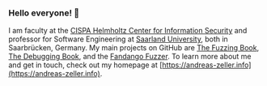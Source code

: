 ### Hello everyone! 👋

<!--
**andreas-zeller/andreas-zeller** is a ✨ _special_ ✨ repository because its `README.md` (this file) appears on your GitHub profile.

Here are some ideas to get you started:

- 🔭 I’m currently working on ...
- 🌱 I’m currently learning ...
- 👯 I’m looking to collaborate on ...
- 🤔 I’m looking for help with ...
- 💬 Ask me about ...
- 📫 How to reach me: ...
- 😄 Pronouns: ...
- ⚡ Fun fact: ...
-->

I am faculty at the 
    <a href="https://www.cispa.de" target=_blank>CISPA Helmholtz Center for Information Security</a> and professor for Software Engineering at 
    <a href="https://saarland-informatics-campus.de/en/" target=_blank>Saarland University</a>, both in Saarbrücken, Germany. 
My main projects on GitHub are [The Fuzzing Book](https://www.fuzzingbook.org/), [The Debugging Book](https://www.debuggingbook.org/), and the [Fandango Fuzzer](https://fandango-fuzzer.github.io/).
To learn more about me and get in touch, check out my homepage at [https://andreas-zeller.info](https://andreas-zeller.info).
